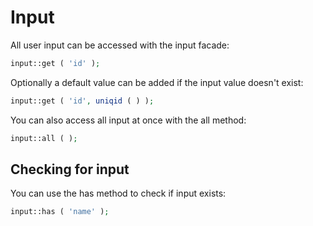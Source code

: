 # Input

All user input can be accessed with the input facade:

```php
input::get ( 'id' );
```



Optionally a default value can be added if the input value doesn't exist:

```php
input::get ( 'id', uniqid ( ) );
```



You can also access all input at once with the all method:

```php
input::all ( );
```



## Checking for input

You can use the has method to check if input exists:

```php
input::has ( 'name' );
```

